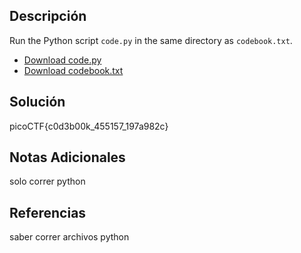 
## Descripción

Run the Python script `code.py` in the same directory as `codebook.txt`.

- [Download code.py](https://artifacts.picoctf.net/c/3/code.py)
- [Download codebook.txt](https://artifacts.picoctf.net/c/3/codebook.txt)
## Solución

picoCTF{c0d3b00k_455157_197a982c}

## Notas Adicionales

solo correr python
## Referencias
saber correr archivos python